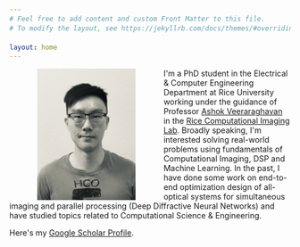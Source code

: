 ```yaml
---
# Feel free to add content and custom Front Matter to this file.
# To modify the layout, see https://jekyllrb.com/docs/themes/#overriding-theme-defaults

layout: home
---
```


<html>
  <head>
    <meta name="google-site-verification" content="ymJmG_J8zZOxI0rAZI361thPVXK4AqcdPoFBJFBd_1Y" />
  </head>
</html>

<div style="text-align: center"><img src="/images/IMG_3972 2.jpg" style="width: 35%; height: 35%" align="left" hspace="50" /></div>

I'm a PhD student in the Electrical & Computer Engineering Department at Rice University working under the guidance of Professor [Ashok Veeraraghavan](https://profiles.rice.edu/faculty/ashok-veeraraghavan) in the [Rice Computational Imaging Lab](http://computationalimaging.rice.edu/). Broadly speaking, I'm interested solving real-world problems using fundamentals of Computational Imaging, DSP and Machine Learning. In the past, I have done some work on end-to-end optimization design of all-optical systems for simultaneous imaging and parallel processing (Deep Diffractive Neural Networks) and have studied topics related to Computational Science & Engineering.

Here's my [Google Scholar Profile](https://scholar.google.com/citations?user=6d3hfUcAAAAJ&hl=en).
